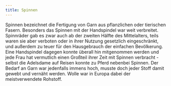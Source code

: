 ```yaml
---
title: Spinnen
---
```


Spinnen bezeichnet die Fertigung von Garn aus pflanzlichen oder tierischen Fasern. Besonders das Spinnen mit der Handspindel war weit verbreitet. Spinnräder gab es zwar auch ab der zweiten Hälfte des Mittelalters, teils waren sie aber verboten oder in ihrer Nutzung gesetzlich eingeschränkt, und außerdem zu teuer für den Hausgebrauch der einfachen Bevölkerung. Eine Handspindel dagegen konnte überall hin mitgenommen werden und jede Frau hat vermutlich einen Großteil ihrer Zeit mit Spinnen verbracht - selbst die Adelsdame auf Reisen konnte zu Pferd nebenbei Spinnen.
Der Bedarf an Garn war jedenfalls immens hoch, musste doch jeder Stoff damit gewebt und vernäht werden. Wolle war in Europa dabei der meistverwendete Rohstoff.